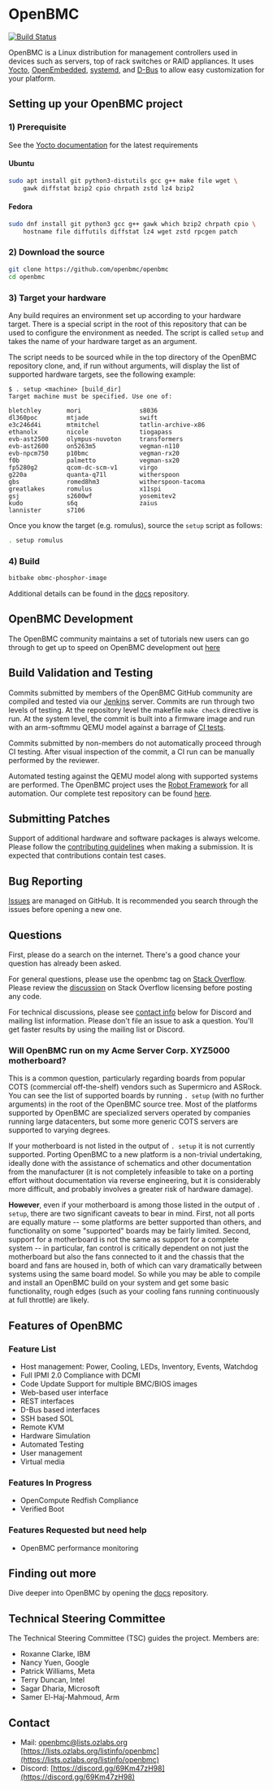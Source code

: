 # OpenBMC

[![Build Status](https://jenkins.openbmc.org/buildStatus/icon?job=latest-master)](https://jenkins.openbmc.org/job/latest-master/)

OpenBMC is a Linux distribution for management controllers used in devices such
as servers, top of rack switches or RAID appliances. It uses
[Yocto](https://www.yoctoproject.org/),
[OpenEmbedded](https://www.openembedded.org/wiki/Main_Page),
[systemd](https://www.freedesktop.org/wiki/Software/systemd/), and
[D-Bus](https://www.freedesktop.org/wiki/Software/dbus/) to allow easy
customization for your platform.

## Setting up your OpenBMC project

### 1) Prerequisite

See the
[Yocto documentation](https://docs.yoctoproject.org/ref-manual/system-requirements.html#required-packages-for-the-build-host)
for the latest requirements

#### Ubuntu

```sh
sudo apt install git python3-distutils gcc g++ make file wget \
    gawk diffstat bzip2 cpio chrpath zstd lz4 bzip2
```

#### Fedora

```sh
sudo dnf install git python3 gcc g++ gawk which bzip2 chrpath cpio \
    hostname file diffutils diffstat lz4 wget zstd rpcgen patch
```

### 2) Download the source

```sh
git clone https://github.com/openbmc/openbmc
cd openbmc
```

### 3) Target your hardware

Any build requires an environment set up according to your hardware target.
There is a special script in the root of this repository that can be used to
configure the environment as needed. The script is called `setup` and takes the
name of your hardware target as an argument.

The script needs to be sourced while in the top directory of the OpenBMC
repository clone, and, if run without arguments, will display the list of
supported hardware targets, see the following example:

```text
$ . setup <machine> [build_dir]
Target machine must be specified. Use one of:

bletchley       mori                s8036
dl360poc        mtjade              swift
e3c246d4i       mtmitchel           tatlin-archive-x86
ethanolx        nicole              tiogapass
evb-ast2500     olympus-nuvoton	    transformers
evb-ast2600     on5263m5            vegman-n110
evb-npcm750     p10bmc              vegman-rx20
f0b             palmetto            vegman-sx20
fp5280g2        qcom-dc-scm-v1	    virgo
g220a           quanta-q71l         witherspoon
gbs             romed8hm3           witherspoon-tacoma
greatlakes      romulus	            x11spi
gsj             s2600wf             yosemitev2
kudo            s6q                 zaius
lannister       s7106	
```

Once you know the target (e.g. romulus), source the `setup` script as follows:

```sh
. setup romulus
```

### 4) Build

```sh
bitbake obmc-phosphor-image
```

Additional details can be found in the [docs](https://github.com/openbmc/docs)
repository.

## OpenBMC Development

The OpenBMC community maintains a set of tutorials new users can go through to
get up to speed on OpenBMC development out
[here](https://github.com/openbmc/docs/blob/master/development/README.md)

## Build Validation and Testing

Commits submitted by members of the OpenBMC GitHub community are compiled and
tested via our [Jenkins](https://jenkins.openbmc.org/) server. Commits are run
through two levels of testing. At the repository level the makefile `make check`
directive is run. At the system level, the commit is built into a firmware image
and run with an arm-softmmu QEMU model against a barrage of
[CI tests](https://jenkins.openbmc.org/job/CI-MISC/job/run-ci-in-qemu/).

Commits submitted by non-members do not automatically proceed through CI
testing. After visual inspection of the commit, a CI run can be manually
performed by the reviewer.

Automated testing against the QEMU model along with supported systems are
performed. The OpenBMC project uses the
[Robot Framework](http://robotframework.org/) for all automation. Our complete
test repository can be found
[here](https://github.com/openbmc/openbmc-test-automation).

## Submitting Patches

Support of additional hardware and software packages is always welcome. Please
follow the
[contributing guidelines](https://github.com/openbmc/docs/blob/master/CONTRIBUTING.md)
when making a submission. It is expected that contributions contain test cases.

## Bug Reporting

[Issues](https://github.com/openbmc/openbmc/issues) are managed on GitHub. It is
recommended you search through the issues before opening a new one.

## Questions

First, please do a search on the internet. There's a good chance your question
has already been asked.

For general questions, please use the openbmc tag on
[Stack Overflow](https://stackoverflow.com/questions/tagged/openbmc). Please
review the
[discussion](https://meta.stackexchange.com/questions/272956/a-new-code-license-the-mit-this-time-with-attribution-required?cb=1)
on Stack Overflow licensing before posting any code.

For technical discussions, please see [contact info](#contact) below for Discord
and mailing list information. Please don't file an issue to ask a question.
You'll get faster results by using the mailing list or Discord.

### Will OpenBMC run on my Acme Server Corp. XYZ5000 motherboard?

This is a common question, particularly regarding boards from popular COTS
(commercial off-the-shelf) vendors such as Supermicro and ASRock.  You can see
the list of supported boards by running `. setup` (with no further arguments) in
the root of the OpenBMC source tree.  Most of the platforms supported by OpenBMC
are specialized servers operated by companies running large datacenters, but
some more generic COTS servers are supported to varying degrees.

If your motherboard is not listed in the output of `. setup` it is not currently
supported.  Porting OpenBMC to a new platform is a non-trivial undertaking,
ideally done with the assistance of schematics and other documentation from the
manufacturer (it is not completely infeasible to take on a porting effort
without documentation via reverse engineering, but it is considerably more
difficult, and probably involves a greater risk of hardware damage).

**However**, even if your motherboard is among those listed in the output of
`. setup`, there are two significant caveats to bear in mind.  First, not all
ports are equally mature -- some platforms are better supported than others, and
functionality on some "supported" boards may be fairly limited.  Second, support
for a motherboard is not the same as support for a complete system -- in
particular, fan control is critically dependent on not just the motherboard but
also the fans connected to it and the chassis that the board and fans are housed
in, both of which can vary dramatically between systems using the same board
model.  So while you may be able to compile and install an OpenBMC build on your
system and get some basic functionality, rough edges (such as your cooling fans
running continuously at full throttle) are likely.

## Features of OpenBMC

### Feature List

- Host management: Power, Cooling, LEDs, Inventory, Events, Watchdog
- Full IPMI 2.0 Compliance with DCMI
- Code Update Support for multiple BMC/BIOS images
- Web-based user interface
- REST interfaces
- D-Bus based interfaces
- SSH based SOL
- Remote KVM
- Hardware Simulation
- Automated Testing
- User management
- Virtual media

### Features In Progress

- OpenCompute Redfish Compliance
- Verified Boot

### Features Requested but need help

- OpenBMC performance monitoring

## Finding out more

Dive deeper into OpenBMC by opening the [docs](https://github.com/openbmc/docs)
repository.

## Technical Steering Committee

The Technical Steering Committee (TSC) guides the project. Members are:

- Roxanne Clarke, IBM
- Nancy Yuen, Google
- Patrick Williams, Meta
- Terry Duncan, Intel
- Sagar Dharia, Microsoft
- Samer El-Haj-Mahmoud, Arm

## Contact

- Mail: openbmc@lists.ozlabs.org
  [https://lists.ozlabs.org/listinfo/openbmc](https://lists.ozlabs.org/listinfo/openbmc)
- Discord: [https://discord.gg/69Km47zH98](https://discord.gg/69Km47zH98)
